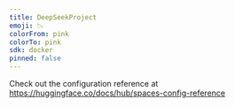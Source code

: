 ```yaml
---
title: DeepSeekProject
emoji: 📉
colorFrom: pink
colorTo: pink
sdk: docker
pinned: false
---
```


Check out the configuration reference at https://huggingface.co/docs/hub/spaces-config-reference
